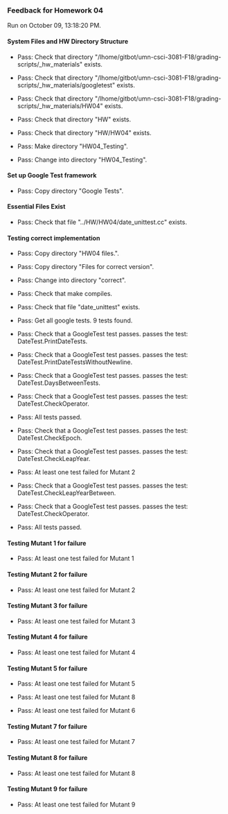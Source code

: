 ### Feedback for Homework 04

Run on October 09, 13:18:20 PM.


#### System Files and HW Directory Structure

+ Pass: Check that directory "/lhome/gitbot/umn-csci-3081-F18/grading-scripts/_hw_materials" exists.

+ Pass: Check that directory "/lhome/gitbot/umn-csci-3081-F18/grading-scripts/_hw_materials/googletest" exists.

+ Pass: Check that directory "/lhome/gitbot/umn-csci-3081-F18/grading-scripts/_hw_materials/HW04" exists.

+ Pass: Check that directory "HW" exists.

+ Pass: Check that directory "HW/HW04" exists.

+ Pass: Make directory "HW04_Testing".

+ Pass: Change into directory "HW04_Testing".


#### Set up Google Test framework

+ Pass: Copy directory "Google Tests".




#### Essential Files Exist

+ Pass: Check that file "../HW/HW04/date_unittest.cc" exists.


#### Testing correct implementation

+ Pass: Copy directory "HW04 files.".



+ Pass: Copy directory "Files for correct version".



+ Pass: Change into directory "correct".

+ Pass: Check that make compiles.



+ Pass: Check that file "date_unittest" exists.

+ Pass: Get all google tests.
    9 tests found.



+ Pass: Check that a GoogleTest test passes.
    passes the test: DateTest.PrintDateTests.



+ Pass: Check that a GoogleTest test passes.
    passes the test: DateTest.PrintDateTestsWithoutNewline.



+ Pass: Check that a GoogleTest test passes.
    passes the test: DateTest.DaysBetweenTests.



+ Pass: Check that a GoogleTest test passes.
    passes the test: DateTest.CheckOperator.



+ Pass: All tests passed.



+ Pass: Check that a GoogleTest test passes.
    passes the test: DateTest.CheckEpoch.



+ Pass: Check that a GoogleTest test passes.
    passes the test: DateTest.CheckLeapYear.

+ Pass: At least one test failed for Mutant 2

+ Pass: Check that a GoogleTest test passes.
    passes the test: DateTest.CheckLeapYearBetween.



+ Pass: Check that a GoogleTest test passes.
    passes the test: DateTest.CheckOperator.



+ Pass: All tests passed.


#### Testing Mutant 1 for failure

+ Pass: At least one test failed for Mutant 1


#### Testing Mutant 2 for failure

+ Pass: At least one test failed for Mutant 2


#### Testing Mutant 3 for failure

+ Pass: At least one test failed for Mutant 3


#### Testing Mutant 4 for failure

+ Pass: At least one test failed for Mutant 4


#### Testing Mutant 5 for failure

+ Pass: At least one test failed for Mutant 5

+ Pass: At least one test failed for Mutant 8

+ Pass: At least one test failed for Mutant 6


#### Testing Mutant 7 for failure

+ Pass: At least one test failed for Mutant 7


#### Testing Mutant 8 for failure

+ Pass: At least one test failed for Mutant 8


#### Testing Mutant 9 for failure

+ Pass: At least one test failed for Mutant 9

